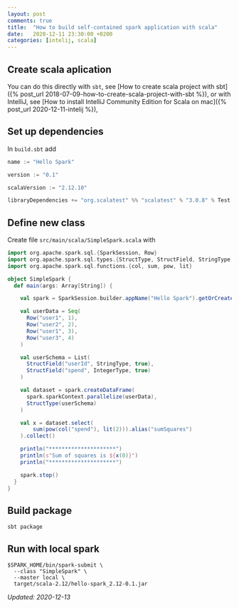 ```yaml
---
layout: post
comments: true
title:  "How to build self-contained spark application with scala"
date:   2020-12-11 23:30:00 +0200
categories: [intelij, scala]
---
```


## Create scala aplication

You can do this directly with `sbt`, see
[How to create scala project with sbt]({% post_url 2018-07-09-how-to-create-scala-project-with-sbt %}),
or with IntelliJ, see
[How to install IntelliJ Community Edition for Scala on mac]({% post_url 2020-12-11-intelij %}),

## Set up dependencies

In `build.sbt` add

``` scala
name := "Hello Spark"

version := "0.1"

scalaVersion := "2.12.10"

libraryDependencies += "org.scalatest" %% "scalatest" % "3.0.8" % Test
```

## Define new class

Create file `src/main/scala/SimpleSpark.scala` with

``` scala
import org.apache.spark.sql.{SparkSession, Row}
import org.apache.spark.sql.types.{StructType, StructField, StringType, IntegerType}
import org.apache.spark.sql.functions.{col, sum, pow, lit}

object SimpleSpark {
  def main(args: Array[String]) {

    val spark = SparkSession.builder.appName("Hello Spark").getOrCreate()

    val userData = Seq(
      Row("user1", 1),
      Row("user2", 2),
      Row("user1", 3),
      Row("user3", 4)
    )

    val userSchema = List(
      StructField("userId", StringType, true),
      StructField("spend", IntegerType, true)
    )

    val dataset = spark.createDataFrame(
      spark.sparkContext.parallelize(userData),
      StructType(userSchema)
    )

    val x = dataset.select(
        sum(pow(col("spend"), lit(2))).alias("sumSquares")
    ).collect()

    println("*********************")
    println(s"Sum of squares is ${x(0)}")
    println("*********************")

    spark.stop()
  }
}
```

## Build package

``` shell
sbt package
```

## Run with local spark

``` shell
$SPARK_HOME/bin/spark-submit \
  --class "SimpleSpark" \
  --master local \
  target/scala-2.12/hello-spark_2.12-0.1.jar
```

_Updated: 2020-12-13_
